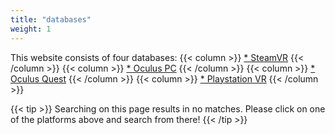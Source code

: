 ```yaml
---
title: "databases"
weight: 1
---
```


This website consists of four databases:
{{< column >}}
[* SteamVR](/steamvr)
{{< /column >}}
{{< column >}}
[* Oculus PC](/oculuspc)
{{< /column >}}
{{< column >}}
[* Oculus Quest](/oculusquest)
{{< /column >}}
{{< column >}}
[* Playstation VR](/psvr)
{{< /column >}}

{{< tip >}}
Searching on this page results in no matches. Please click on one of the platforms above and search from there!
{{< /tip >}}
<!--
{{< column >}}
{{< button "/databases/steamvr/" "SteamVR" >}}
{{< /column >}}

{{< column >}}
ㅤ
{{< /column >}}

{{< column >}}
{{< button "/databases/oculuspc" "Oculus PC" >}}{{< button "/docs/oculusquest" "Oculus Quest" >}}
{{< /column >}}

{{< column >}}
ㅤ
{{< /column >}}

{{< column >}}
{{< button "/databases/psvr" "Playstation VR">}}
{{< /column >}}
-->
<!--Please note that the features listed under each theme are independent of each other. That is to say, some features may only be found in one theme and not in both.

That content is better than dummy lorem ipsum 2] That content serves a good real-world demo for this theme 3] Publish more structured docs for each theme which are better than long blocky READMEs 

{{< button "./compose/" "Compose Theme Docs" "mb-1" >}}

{{< button "./clarity/" "Clarity Theme Docs" >}} -->

